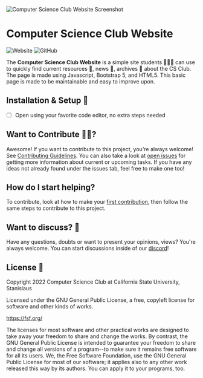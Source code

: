 ![Computer Science Club Website Screenshot](https://i.imgur.com/9AHQInk.png)

# Computer Science Club Website

![Website](https://img.shields.io/website?down_color=red&down_message=offline-and-polling&up_message=running-and-serving&url=https%3A%2F%2Fhopper.csustan.edu%2F~csclub%2F) ![GitHub](https://img.shields.io/github/license/CSClubOfStanState/csclub-website)

The **Computer Science Club Website** is a simple site students 👩🏻‍🎓 can use to quickly find current resources 📗, news 📰, archives 📁 about the CS Club. The page is made using Javascript, Bootstrap 5, and HTML5. This basic page is made to be maintainable and easy to improve upon.

## Installation & Setup 📐

- [ ] Open using your favorite code editor, no extra steps needed

## Want to Contribute 🙋‍♂️?

Awesome! If you want to contribute to this project, you're always welcome! See [Contributing Guidelines](https://github.com/CSClubOfStanState/csclub-website/blob/main/CONTRIBUTING.md). You can also take a look at [open issues](https://github.com/CSClubOfStanState/csclub-website/issues) for getting more information about current or upcoming tasks. If you have any ideas not already found under the issues tab, feel free to make one too!

## How do I start helping?

To contribute, look at how to make your [first contribution](https://github.com/firstcontributions/first-contributions), then follow the same steps to contribute to this project.

## Want to discuss? 💬

Have any questions, doubts or want to present your opinions, views? You're always welcome. You can start discussions inside of our [discord](https://discord.com/invite/8P8KmGydD5)!

## License 📇

Copyright 2022 Computer Science Club at California State University, Stanislaus

Licensed under the GNU General Public License, a free, copyleft license for
software and other kinds of works.

https://fsf.org/

The licenses for most software and other practical works are designed
to take away your freedom to share and change the works. By contrast,
the GNU General Public License is intended to guarantee your freedom to
share and change all versions of a program--to make sure it remains free
software for all its users. We, the Free Software Foundation, use the
GNU General Public License for most of our software; it applies also to
any other work released this way by its authors. You can apply it to
your programs, too.
